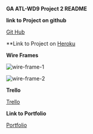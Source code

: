 **GA ATL-WD9 Project 2 README**


**link to Project on github**

[Git Hub](https://bs3589.github.io/Climb-App/.)

**Link to Project on [Heroku](https://fierce-river-35093.herokuapp.com/)




**Wire Frames**


![wire-frame-1](http://i.imgur.com/jcV9m6w.jpg)

![wire-frame-2](http://i.imgur.com/Fkoe7MT.jpg)


**Trello**

[Trello](https://trello.com/b/LurdW9S4/wdi-project-2)


**Link to Portfolio**

[Portfolio](https://bs3589.github.io/Portfolio/)
